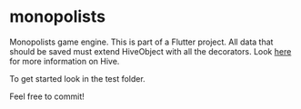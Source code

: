 # monopolists
Monopolists game engine.
This is part of a Flutter project.
All data that should be saved must extend HiveObject with all the decorators.
Look [here](https://docs.hivedb.dev/#/custom-objects/type_adapters) for more information on Hive.

To get started look in the test folder.

Feel free to commit!
